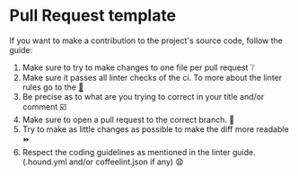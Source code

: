 # Pull Request template

If you want to make a contribution to the project's source code, follow the guide:

1. Make sure to try to make changes to one file per pull request :grey_question:
2. Make sure it passes all linter checks of the ci. To more about the linter rules go to the [:wolf:](https://houndci.com/configuration)
3. Be precise as to what are you trying to correct in your title and/or comment :ballot_box_with_check:
4. Make sure to open a pull request to the correct branch. :tanabata_tree:
5. Try to make as little changes as possible to make the diff more readable :fast_forward:
6. Respect the coding guidelines as mentioned in the linter guide. (.hound.yml and/or coffeelint.json if any) :anguished:
